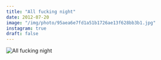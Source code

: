 ```yaml
---
title: "All fucking night"
date: 2012-07-20
image: "/img/photo/95aea6e7fd1a51b1726ae13f628bb3b1.jpg"
instagram: true
draft: false
---
```


![All fucking night](/img/photo/95aea6e7fd1a51b1726ae13f628bb3b1.jpg)
